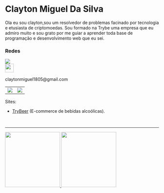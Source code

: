 # Clayton Miguel Da Silva

Ola eu sou clayton,sou um resolvedor de problemas facinado por tecnologia e etusiasta de criptomoedas. Sou formado na Trybe uma empresa que eu admiro muito e sou grato por me guiar a aprender toda base de programação e desenvolvimento web que eu sei.

### Redes

<div>
  <a href="https://www.linkedin.com/in/claytonmiguel/" target="_blank"><img src="https://img.shields.io/badge/-LinkedIn-%230077B5?style=for-the-badge&logo=linkedin&logoColor=white" target="_blank"></a>
  <div><img src="https://img.utdstc.com/icon/d45/968/d4596826d4f754b25204f92f7e52c0ab24552edd8f9e4c50f1edce160a1104ba:200" target="_blank" height="28px"><p>claytonmiguel1805@gmail.com</p></div>
  <table>
  <tr>
    <td width="50%" align="center" vertical-align="middle">
      <img src="https://github-readme-stats.vercel.app/api?username=isabellavjs&theme=chartreuse&show_icons=true&hide_border=true" />
    </td>
    <td width="50%" align="center" vertical-align="middle">
      <img src="https://github-readme-streak-stats.herokuapp.com/?user=isabellavjs&theme=chartreuse&hide_border=true" />
    </td>
  </tr>
</table>
</div>

Sites:
  - [TryBeer](https://main-group-6-front.herokuapp.com/) (E-commerce de bebidas alcoólicas).

<br/>
<hr/>

  <a href="https://github.com/Clayton1805">
  <img height="180em" src="https://github-readme-stats.vercel.app/api?username=Clayton1805&show_icons=true&theme=chartreuse&include_all_commits=true&count_private=true&hide_border=true"/>
  <img height="180em" src="https://github-readme-stats.vercel.app/api/top-langs/?username=Clayton1805&layout=compact&langs_count=7&theme=chartreuse&hide_border=true"/>
</div>

<!--
**Clayton1805/Clayton1805** is a ✨ _special_ ✨ repository because its `README.md` (this file) appears on your GitHub profile.

Here are some ideas to get you started:

- 🔭 I’m currently working on ...
- 🌱 I’m currently learning ...
- 👯 I’m looking to collaborate on ...
- 🤔 I’m looking for help with ...
- 💬 Ask me about ...
- 📫 How to reach me: ...
- 😄 Pronouns: ...
- ⚡ Fun fact: ...
-->

